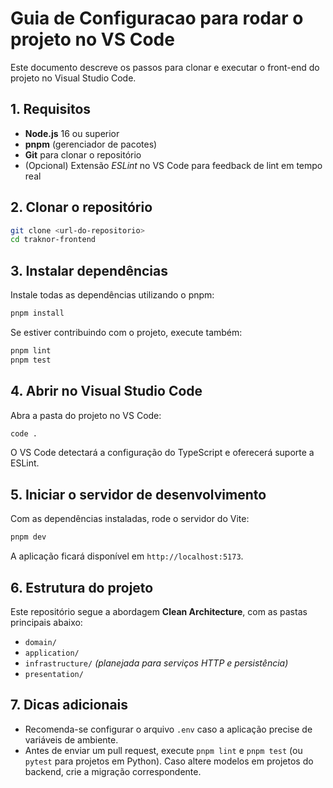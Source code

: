 # Guia de Configuracao para rodar o projeto no VS Code

Este documento descreve os passos para clonar e executar o front-end do projeto no Visual Studio Code.

## 1. Requisitos

- **Node.js** 16 ou superior
- **pnpm** (gerenciador de pacotes)
- **Git** para clonar o repositório
- (Opcional) Extensão _ESLint_ no VS Code para feedback de lint em tempo real

## 2. Clonar o repositório

```bash
git clone <url-do-repositorio>
cd traknor-frontend
```

## 3. Instalar dependências

Instale todas as dependências utilizando o pnpm:

```bash
pnpm install
```

Se estiver contribuindo com o projeto, execute também:

```bash
pnpm lint
pnpm test
```

## 4. Abrir no Visual Studio Code

Abra a pasta do projeto no VS Code:

```bash
code .
```

O VS Code detectará a configuração do TypeScript e oferecerá suporte a ESLint.

## 5. Iniciar o servidor de desenvolvimento

Com as dependências instaladas, rode o servidor do Vite:

```bash
pnpm dev
```

A aplicação ficará disponível em `http://localhost:5173`.

## 6. Estrutura do projeto

Este repositório segue a abordagem **Clean Architecture**, com as pastas principais abaixo:

- `domain/`
- `application/`
- `infrastructure/` _(planejada para serviços HTTP e persistência)_
- `presentation/`

## 7. Dicas adicionais

- Recomenda-se configurar o arquivo `.env` caso a aplicação precise de variáveis de ambiente.
- Antes de enviar um pull request, execute `pnpm lint` e `pnpm test` (ou `pytest` para projetos em Python). Caso altere modelos em projetos do backend, crie a migração correspondente.
